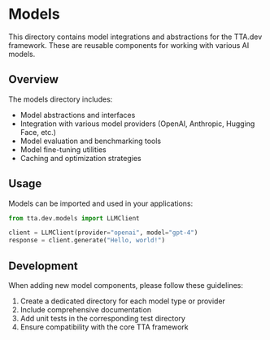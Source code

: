 # Models

This directory contains model integrations and abstractions for the TTA.dev framework. These are reusable components for working with various AI models.

## Overview

The models directory includes:

- Model abstractions and interfaces
- Integration with various model providers (OpenAI, Anthropic, Hugging Face, etc.)
- Model evaluation and benchmarking tools
- Model fine-tuning utilities
- Caching and optimization strategies

## Usage

Models can be imported and used in your applications:

```python
from tta.dev.models import LLMClient

client = LLMClient(provider="openai", model="gpt-4")
response = client.generate("Hello, world!")
```

## Development

When adding new model components, please follow these guidelines:

1. Create a dedicated directory for each model type or provider
2. Include comprehensive documentation
3. Add unit tests in the corresponding test directory
4. Ensure compatibility with the core TTA framework
